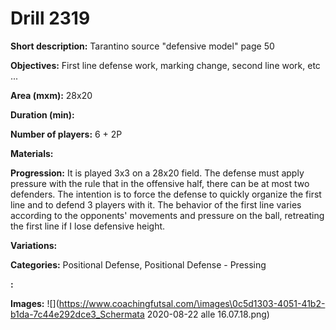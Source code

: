 # Drill 2319

**Short description:**
Tarantino source "defensive model" page 50

**Objectives:**
First line defense work, marking change, second line work, etc ...

**Area (mxm):**
28x20

**Duration (min):**


**Number of players:**
6 + 2P

**Materials:**


**Progression:**
It is played 3x3 on a 28x20 field. The defense must apply pressure with the rule that in the offensive half, there can be at most two defenders. The intention is to force the defense to quickly organize the first line and to defend 3 players with it. The behavior of the first line varies according to the opponents' movements and pressure on the ball, retreating the first line if I lose defensive height.

**Variations:**


**Categories:**
Positional Defense, Positional Defense - Pressing

**:**


**Images:**
![](https://www.coachingfutsal.com/\images\0c5d1303-4051-41b2-b1da-7c44e292dce3_Schermata 2020-08-22 alle 16.07.18.png)

